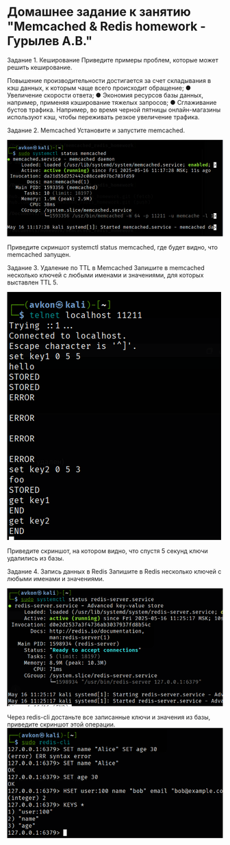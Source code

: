 # Домашнее задание к занятию "Memcached & Redis homework - Гурылев А.В."

Задание 1. Кеширование
Приведите примеры проблем, которые может решить кеширование.

Повышение производительности достигается за счет
складывания в кэш данных, к которым чаще всего происходит
обращение;
● Увеличение скорости ответа;
● Экономия ресурсов базы данных, например, применяя
кэширование тяжелых запросов;
● Сглаживание бустов трафика. Например, во время черной
пятницы онлайн-магазины используют кэш, чтобы переживать
резкое увеличение трафика. 

Задание 2. Memcached
Установите и запустите memcached.

![alt text](https://github.com/A1ex93/memcached_radis_homework/blob/main/image/1.png)

Приведите скриншот systemctl status memcached, где будет видно, что memcached запущен.

Задание 3. Удаление по TTL в Memcached
Запишите в memcached несколько ключей с любыми именами и значениями, для которых выставлен TTL 5.

![alt text](https://github.com/A1ex93/memcached_radis_homework/blob/main/image/2.png)

Приведите скриншот, на котором видно, что спустя 5 секунд ключи удалились из базы.

Задание 4. Запись данных в Redis
Запишите в Redis несколько ключей с любыми именами и значениями.

![alt text](https://github.com/A1ex93/memcached_radis_homework/blob/main/image/3.png)

Через redis-cli достаньте все записанные ключи и значения из базы, приведите скриншот этой операции.
![alt text](https://github.com/A1ex93/memcached_radis_homework/blob/main/image/4.png)
